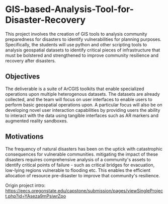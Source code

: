 # GIS-based-Analysis-Tool-for-Disaster-Recovery
This project involves the creation of GIS tools to analysis community preparedness for disasters to identify vulnerabilities for planning purposes. Specifically, the students will use python and other scripting tools to analysis geospatial datasets to identify critical pieces of infrastructure that must be bolstered and strengthened to improve community resilience and recovery after disasters.

## Objectives
The deliverable is a suite of ArCGIS toolkits that enable specialized operations upon multiple heterogenous datasets. The datasets are already collected, and the team will focus on user interfaces to enable users to perform basic geospatial operations upon. A particular focus will also be on developing novel user interaction capabilities by providing users the ability to interact with the data using tangible interfaces such as AR markers and augmented reality sandboxes.

## Motivations
The frequency of natural disasters has been on the uptick with catastrophic consequences for vulnerable communities. mitigating the impact of these disasters requires comprehensive analysis of a community's assets to identify critical points of failure - such as critical bridges for evacuation, low-lying regions vulnerable to flooding etc. This enables the efficient allocation of resource pre-disaster to improve that community's resilience.

Origin project intro: https://eecs.oregonstate.edu/capstone/submission/pages/viewSingleProject.php?id=YAseza9mPsiwrZpo
